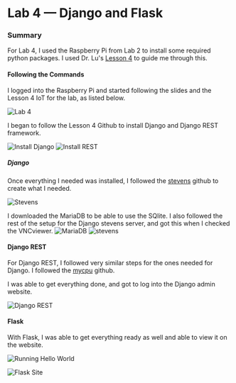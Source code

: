 # Lab 4 — Django and Flask

### Summary
For Lab 4, I used the Raspberry Pi from Lab 2 to install some required python packages.
I used Dr. Lu's [Lesson 4](https://github.com/kevinwlu/iot/tree/master/lesson4) to guide me through this.

#### Following the Commands
I logged into the Raspberry Pi and started following the slides and the Lesson 4 IoT for the lab, as listed below.

![Lab 4](https://github.com/StevenAponte815/CPE322/assets/85426937/c6936714-ffa4-423e-bab8-b905f848fe8d)

I began to follow the Lesson 4 Github to install Django and Django REST framework.

![Install Django](https://github.com/StevenAponte815/CPE322/assets/85426937/c9f5eaaf-3f13-4437-b0e4-2cd19e7943e9)
![Install REST](https://github.com/StevenAponte815/CPE322/assets/85426937/5f5987a1-a883-42ea-bea8-ea50e834653b)

##### Django
Once everything I needed was installed, I followed the [stevens](https://github.com/kevinwlu/iot/tree/master/lesson4/stevens) github to create what I needed.

![Stevens](https://github.com/StevenAponte815/CPE322/assets/85426937/44a9235e-0b9d-4703-b302-a98c70a571a0)

I downloaded the MariaDB to be able to use the SQlite. I also followed the rest of the setup for the Django stevens server, and got this when I checked the VNCviewer.
![MariaDB](https://github.com/StevenAponte815/CPE322/assets/85426937/22004079-3d98-4d5e-a2e7-261b2588f62f)
![stevens](https://github.com/StevenAponte815/CPE322/assets/85426937/c8d6d719-6212-43d1-b58e-9bf43fb3275b)


#### Django REST
For Django REST, I followed very similar steps for the ones needed for Django. I followed the [mycpu](https://github.com/kevinwlu/iot/tree/master/lesson4/stevenshttps://github.com/kevinwlu/iot/tree/master/lesson4/mycpu) github.

I was able to get everything done, and got to log into the Django admin website.

![Django REST](https://github.com/StevenAponte815/CPE322/assets/85426937/34a78b4f-a958-4ddb-a363-4cb2970f7f82)

#### Flask
With Flask, I was able to get everything ready as well and able to view it on the website.

![Running Hello World](https://github.com/StevenAponte815/CPE322/assets/85426937/4df9099a-a4a0-4a8c-8dd7-bb675c071beb)

![Flask Site](https://github.com/StevenAponte815/CPE322/assets/85426937/ecfe1661-29c7-42b0-a649-13c1822a2346)

